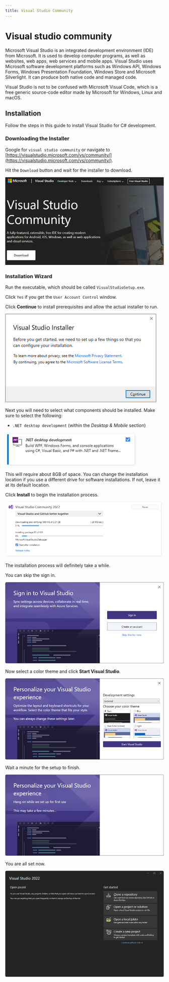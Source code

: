 ```yaml
---
title: Visual Studio Community
---
```


# Visual studio community

Microsoft Visual Studio is an integrated development environment (IDE) from Microsoft. It is used to develop computer programs, as well as websites, web apps, web services and mobile apps. Visual Studio uses Microsoft software development platforms such as Windows API, Windows Forms, Windows Presentation Foundation, Windows Store and Microsoft Silverlight. It can produce both native code and managed code.

Visual Studio is not to be confused with Microsoft Visual Code, which is a free generic source-code editor made by Microsoft for Windows, Linux and macOS.

## Installation

Follow the steps in this guide to install Visual Studio for C# development.

### Downloading the Installer

Google for `visual studio community` or navigate to [https://visualstudio.microsoft.com/vs/community/](https://visualstudio.microsoft.com/vs/community/).

Hit the `Download` button and wait for the installer to download.

![](./images/step-01-download.png)

### Installation Wizard

Run the executable, which should be called `VisualStudioSetup.exe`.

Click `Yes` if you get the `User Account Control` window.

Click **Continue** to install prerequisites and allow the actual installer to run.

![](./images/step-02-start-installer.png)

Next you will need to select what components should be installed. Make sure to select the following:

- `.NET desktop development` (within the *Desktop & Mobile* section)

![](./images/step-03a-desktop.png)

This will require about 8GB of space. You can change the installation location if you use a different drive for software installations. If not, leave it at its default location.

Click **Install** to begin the installation process.

![](./images/step-04-installing.png)

The installation process will definitely take a while.

You can skip the sign in.

![](./images/step-05-skip-sign-in.png)

Now select a color theme and click **Start Visual Studio**.

![](./images/step-06-pick-a-theme.png)

Wait a minute for the setup to finish.

![](./images/step-07-wait-a-minute.png)

You are all set now.

![](./images/step-08-all-set.png)